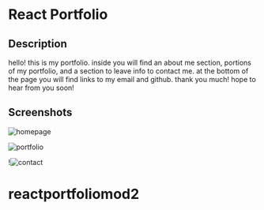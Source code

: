 # React Portfolio 

## Description 
hello!
this is my portfolio.
inside you will find an about me section, portions of my portfolio, and a section to leave info to contact me.
at the bottom of the page you will find links to my email and github.
thank you much!
hope to hear from you soon!

## Screenshots 

![homepage](https://github.com/trife631/20reactportfolio/assets/126350708/fe4b31d1-5143-4c97-af19-cb983e7e0dca)


![portfolio](https://github.com/trife631/20reactportfolio/assets/126350708/07882578-b350-4f04-ad52-6feddf70901a)

!![contact](https://github.com/trife631/20reactportfolio/assets/126350708/4b386c04-846e-4fd4-af26-c57ff9d04e58)

# reactportfoliomod2

